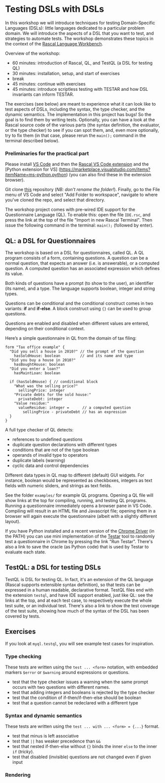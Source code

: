 
# Testing DSLs with DSLs

In this workshop we will introduce techniques for testing Domain-Specific Languages (DSLs): little languages dedicated to a particular problem domain.
We will introduce the aspects of a DSL that you want to test, and strategies to automate tests.
The workshop demonstrates these topics in the context of the [Rascal Language Workbench](https://www.rascal-mpl.org/).

Overview of the workshop:
- 60 minutes: introduction of Rascal, QL, and TestQL (a DSL for testing QL)
- 30 minutes: installation, setup, and start of exercises
- break
- 45 minutes: continue with exercises
- 45 minutes: introduce scriptless testing with TESTAR and how DSL invariants can inform TESTAR.

The exercises (see below) are meant to experience what it can look like to test aspects of DSLs, including the syntax, the type checker, and the dynamic semantics. The implementation in this project has bugs! So the goal is to find them by writing tests. Optionally, you can have a look at the Rascal source code of the various parts (the syntax definition, the evaluator, or the type checker) to see if you can spot them, and, even more optionally, try to fix them (in that case, please rerun the `main();` command in the terminal described below). 

### Preliminaries for the practical part

Please install [VS Code](https://code.visualstudio.com/) and then the [Rascal VS Code extension](https://marketplace.visualstudio.com/items?itemName=usethesource.rascalmpl) and the [Python extension for VS] (https://marketplace.visualstudio.com/items?itemName=ms-python.python) (you can also find these in the extension browser).

Git clone [this](https://github.com/cwi-swat/testing-dsls-with-dsls) repository (_NB: don't rename the folder!_). Finally, go to the File menu of VS Code and select "Add Folder to workspace", navigate to where you've cloned the repo, and select that directory. 

The workshop project comes with pre-wired IDE support for the Questionnaire Language (QL). 
To enable this: open the file `IDE.rsc`, and press the link at the top of the file "Import in new Rascal Terminal".
Then issue the following command in the terminal: `main();` (followed by enter).

## QL: a DSL for Questionnaires

The workshop is based on a DSL for questionnaires, called QL. A QL program consists of a form, containing questions. A question can be a normal question, that expects an answer (i.e. is answerable), or a computed question. A computed question has an associated expression which defines its value. 

Both kinds of questions have a prompt (to show to the user), an identifier (its name), and a type. The language supports boolean, integer and string types.

Questions can be conditional and the conditional construct comes in two variants: **if** and **if-else**. A block construct using `{}` can be used to group questions.

Questions are enabled and disabled when different values are entered, depending on their conditional context.

Here’s a simple questionnaire in QL from the domain of tax filing:
```
form "Tax office example" { 
  "Did you sell a house in 2010?" // the prompt of the question
    hasSoldHouse: boolean         // and its name and type
  "Did you buy a house in 2010?"
    hasBoughtHouse: boolean
  "Did you enter a loan?"
    hasMaintLoan: boolean
    
  if (hasSoldHouse) { // conditional block
    "What was the selling price?"
      sellingPrice: integer
    "Private debts for the sold house:"
      privateDebt: integer
    "Value residue:"
      valueResidue: integer =      // a computed question
        sellingPrice - privateDebt // has an expression 
  }
}
```

A full type checker of QL detects:
- references to undefined questions
- duplicate question declarations with different types
- conditions that are not of the type boolean
- operands of invalid type to operators
- duplicate labels (warning)
- cyclic data and control dependencies

Different data types in QL map to different (default) GUI widgets. For instance, boolean would be represented as checkboxes, integers as text fields with numeric sliders, and strings as text fields.

See the folder `examples/` for example QL programs. Opening a QL file will show links at the top for compiling, running, and testing QL programs. 
Running a questionnaire immediately opens a browser pane in VS Code. Compiling will result in an HTML file and Javascript file; opening
them in a browser will again execute the questionnaire (albeit with a slightly different layout).

If you have Python installed and a recent version of the [Chrome Driver](https://googlechromelabs.github.io/chrome-for-testing/) (in the PATH) you can use mini implementation of the [Testar](www.tester.org) tool to randomly test a questionnaire in Chrome by pressing the link "Run Testar". There's also a link to save the oracle (as Python code) that is used by Testar to evaluate each state. 


## TestQL: a DSL for testing DSLs

TestQL is DSL for testing QL. In fact, it's an extension of the QL language (Rascal supports extensible syntax definition), so that tests can be expressed in a
human readable, declarative format. TestQL files end with the extension `testql`, and have IDE support enabled, just like QL: see the links at the top, and at
each test case, to respectively execute the whole test suite, or an individual test. There's also a link to show the test coverage of the test suite, showing how much of the syntax of the DSL has been covered by tests. 


## Exercises

If you look at `myql.testql`, you will see example test cases for inspiration. 

### Type checking

These tests are written using the `test ... <form>` notation, with embedded markers `$error` or `$warning` around expressions or questions. 

- test that the type checker issues a warning when the same prompt occurs with two questions with different names. 
- test that adding integers and booleans is rejected by the type checker
- test that the condition of if-then/if-then-else should be boolean
- test that a question cannot be redeclared with a different type

### Syntax and dynamic semantics

These tests are written using the `test ... with ... <form> = {...}` format. 

- test that minus is left associative
- test that `||` has weaker precedence than `&&`
- test that nested if-then-else without `{}` binds the inner `else` to the inner `if` (_tricky_).
 - test that disabled (invisible) questions are not changed even if given input

### Rendering










